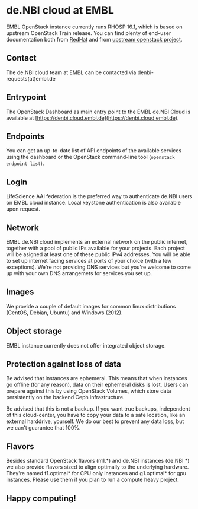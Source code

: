 # de.NBI cloud at EMBL
EMBL OpenStack instance currently runs RHOSP 16.1, which is based on upstream OpenStack Train release.
You can find plenty of end-user documentation both from [RedHat](https://access.redhat.com/documentation/en-us/red_hat_openstack_platform/16.1/) 
and from [upstream openstack project](https://docs.openstack.org/train/user/).

## Contact
The de.NBI cloud team at EMBL can be contacted via denbi-requests(at)embl.de

## Entrypoint
The OpenStack Dashboard as main entry point to the EMBL de.NBI Cloud is available 
at [https://denbi.cloud.embl.de](https://denbi.cloud.embl.de).

## Endpoints
You can get an up-to-date list of API endpoints of the available services using the dashboard or 
the OpenStack command-line tool (`openstack endpoint list`).

## Login
LifeScience AAI federation is the preferred way to authenticate de.NBI users on EMBL cloud instance. Local keystone
authentication is also available upon request.

## Network
EMBL de.NBI cloud implements an external network on the public internet, together with a pool of public IPs available 
for your projects. Each project will be asigned at least one of these public IPv4 addresses. You will be able to set up 
internet facing services at ports of your choice (with a few exceptions). We're not providing DNS services but you're 
welcome to come up with your own DNS arrangemets for services you set up.

## Images
We provide a couple of default images for common linux distributions (CentOS, Debian, Ubuntu) and Windows (2012).

## Object storage
EMBL instance currently does not offer integrated object storage.

## Protection against loss of data
Be advised that instances are ephemeral. This means that when instances go offline (for any reason), data on their
ephemeral disks is lost. Users can prepare against this by using OpenStack Volumes, which store data persistently 
on the backend Ceph infrastructure.

Be advised that this is not a backup. If you want true backups, independent of this cloud-center, you have to copy 
your data to a safe location, like an external harddrive, yourself. We do our best to prevent any data loss, but 
we can't guarantee that 100%.

## Flavors
Besides standard OpenStack flavors (m1.\*) and de.NBI instances (de.NBI \*) we also provide flavors sized to align
optimally to the underlying hardware. They're named f1.optimal\* for CPU only instances and g1.optimal\* for gpu instances.
Please use them if you plan to run a compute heavy project.

## Happy computing!
